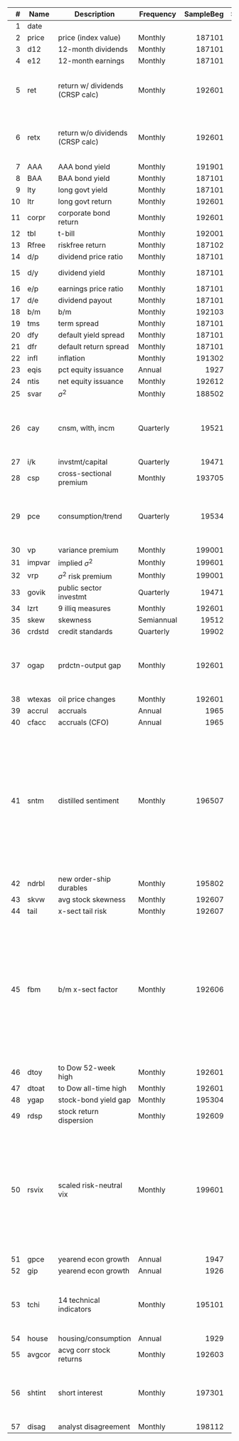 | # | Name | Description | Frequency | SampleBeg | SampleEnd | Notes |
|---:|---|---|---|---:|---:|---|
| 1 | date |  |  |  |  |  |
| 2 | price | price (index value) | Monthly | 187101 | 202412 |  |
| 3 | d12 | 12-month dividends | Monthly | 187101 | 202412 |  |
| 4 | e12 | 12-month earnings | Monthly | 187101 | 202412 |  |
| 5 | ret | return w/ dividends (CRSP calc) | Monthly | 192601 | 202412 | CRSP's calculation of S&P500 return (incl. dividends) |
| 6 | retx | return w/o dividends (CRSP calc) | Monthly | 192601 | 202412 | CRSP's calculation of S&P500 return (excl. dividends) |
| 7 | AAA | AAA bond yield | Monthly | 191901 | 202412 |  |
| 8 | BAA | BAA bond yield | Monthly | 187101 | 202412 |  |
| 9 | lty | long govt yield | Monthly | 187101 | 202412 |  |
| 10 | ltr | long govt return | Monthly | 192601 | 202412 |  |
| 11 | corpr | corporate bond return | Monthly | 192601 | 202412 |  |
| 12 | tbl | t-bill | Monthly | 192001 | 202412 |  |
| 13 | Rfree | riskfree return | Monthly | 187102 | 202412 |  |
| 14 | d/p | dividend price ratio | Monthly | 187101 | 202412 | = d12/price |
| 15 | d/y | dividend yield | Monthly | 187101 | 202412 | = d12/lag price |
| 16 | e/p | earnings price ratio | Monthly | 187101 | 202412 | = e12/price |
| 17 | d/e | dividend payout | Monthly | 187101 | 202412 | = d12/e12 |
| 18 | b/m | b/m | Monthly | 192103 | 202412 |  |
| 19 | tms | term spread | Monthly | 187101 | 202412 | = lty - tbl |
| 20 | dfy | default yield spread | Monthly | 187101 | 202412 | = BAA - AAA |
| 21 | dfr | default return spread | Monthly | 187101 | 202412 | = corpr - ltr |
| 22 | infl | inflation | Monthly | 191302 | 202412 |  |
| 23 | eqis | pct equity issuance | Annual | 1927 | 2024 |  |
| 24 | ntis | net equity issuance | Monthly | 192612 | 202412 |  |
| 25 | svar | $\sigma^2$ | Monthly | 188502 | 202412 |  |
| 26 | cay | cnsm, wlth, incm | Quarterly | 19521 | 20244 | Needs recomputation every period. Only full-sample version here. |
| 27 | i/k | invstmt/capital | Quarterly | 19471 | 20244 |  |
| 28 | csp | cross-sectional premium | Monthly | 193705 | 200212 |  |
| 29 | pce | consumption/trend | Quarterly | 19534 | 20244 | Needs recomputation every period. Only full-sample version here. |
| 30 | vp | variance premium | Monthly | 199001 | 202112 |  |
| 31 | impvar | implied $\sigma^2$ | Monthly | 199601 | 202308 |  |
| 32 | vrp | $\sigma^2$ risk premium | Monthly | 199001 | 202312 |  |
| 33 | govik | public sector investmt | Quarterly | 19471 | 20244 |  |
| 34 | lzrt | 9 illiq measures | Monthly | 192601 | 202412 |  |
| 35 | skew | skewness | Semiannual | 19512 | 20192 |  |
| 36 | crdstd | credit standards | Quarterly | 19902 | 20244 |  |
| 37 | ogap | prdctn-output gap | Monthly | 192601 | 202412 | Needs recomputation every period. Only full-sample version here. |
| 38 | wtexas | oil price changes | Monthly | 192601 | 202412 |  |
| 39 | accrul | accruals | Annual | 1965 | 2024 |  |
| 40 | cfacc | accruals (CFO) | Annual | 1965 | 2024 |  |
| 41 | sntm | distilled sentiment | Monthly | 196507 | 202312 | PLS variable. Needs to be computed very period for the forecasting target, and for the frequency of forecast for OOS. Only the full-sample version for predicting monthly log excess returns here. |
| 42 | ndrbl | new order-ship durables | Monthly | 195802 | 202412 |  |
| 43 | skvw | avg stock skewness | Monthly | 192607 | 202412 |  |
| 44 | tail | x-sect tail risk | Monthly | 192607 | 202412 |  |
| 45 | fbm | b/m x-sect factor | Monthly | 192606 | 202411 | PLS variable. Needs to be computed very period for the forecasting target, and for the frequency of forecast for OOS. Only the full-sample version for predicting monthly log excess returns here. |
| 46 | dtoy | to Dow 52-week high | Monthly | 192601 | 202412 |  |
| 47 | dtoat | to Dow all-time high | Monthly | 192601 | 202412 |  |
| 48 | ygap | stock-bond yield gap | Monthly | 195304 | 202412 |  |
| 49 | rdsp | stock return dispersion | Monthly | 192609 | 202412 |  |
| 50 | rsvix | scaled risk-neutral vix | Monthly | 199601 | 202308 | Comes in three varieties fore predicting monthly, quarterly, and annual forecasts. Only the version for predicting at monthly frequency here. |
| 51 | gpce | yearend econ growth | Annual | 1947 | 2024 |  |
| 52 | gip | yearend econ growth | Annual | 1926 | 2024 |  |
| 53 | tchi | 14 technical indicators | Monthly | 195101 | 202412 | Needs recomputation every period. Only full-sample version here. |
| 54 | house | housing/consumption | Annual | 1929 | 2024 |  |
| 55 | avgcor | acvg corr stock returns | Monthly | 192603 | 202412 |  |
| 56 | shtint | short interest | Monthly | 197301 | 202412 | Needs recomputation every period. Only full-sample version here. |
| 57 | disag | analyst disagreement | Monthly | 198112 | 202412 |  |